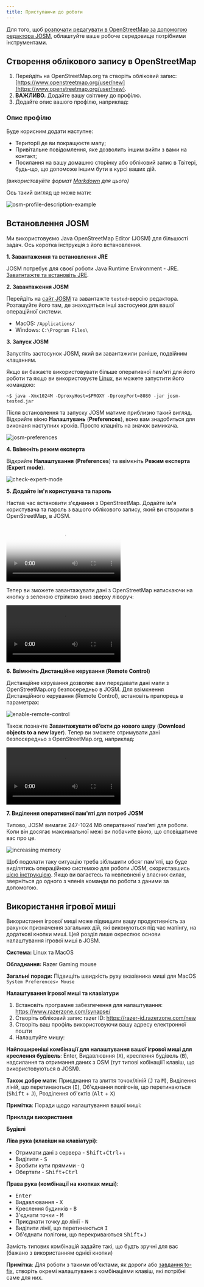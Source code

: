 ```yaml
---
title: Приступаючи до роботи
---
```


Для того, щоб [розпочати редагувати в OpenStreetMap за допомогою редактора JOSM](https://www.mapbox.com/blog/making-the-most-josm/), облаштуйте ваше робоче середовище потрібними інструментами.

## Створення облікового запису в OpenStreetMap

1.  Перейдіть на OpenStreetMap.org та створіть обліковий запис: [https://www.openstreetmap.org/user/new](https://www.openstreetmap.org/user/new).
2.  **ВАЖЛИВО.** Додайте вашу світлину до профілю.
3.  Додайте опис вашого профілю, наприклад:

### Опис профілю

Буде корисним додати наступне:

-   Території де ви покращюєте мапу;
-   Привітальне повідомлення, яке дозволить іншим вийти з вами на контакт;
-   Посилання на вашу домашню сторінку або обліковий запис в Твітері, будь-що, що допоможе іншим бути в курсі ваших дій.

*(використовуйте формат [Markdown]( http://en.wikipedia.org/wiki/Markdown) для цього)*

Ось такий вигляд це може мати:

![osm-profile-description-example]({{site.baseurl}}/images/osm-profile-description-example.png)

## Встановлення JOSM

Ми використовуємо Java OpenStreetMap Editor (JOSM) для більшості задач. Ось коротка інструкція з його встановлення.

**1. Завантаження та встановлення JRE**

JOSM потребує для своєї роботи Java Runtime Environment - JRE. [Заватнтажте та встановіть JRE]( http://www.oracle.com/technetwork/java/javase/downloads/jre8-downloads-2133155.html).

**2. Завантаження JOSM**

Перейдіть на [сайт JOSM](https://josm.openstreetmap.de/wiki/Download) та завантажте `tested`-версію редактора. Розташуйте його там, де знаходяться інші застосунки для вашої операційної системи.

-   MacOS: `/Applications/`
-   Windows: `C:\Program Files\`

**3. Запуск JOSM**

Запустіть застосунок JOSM, який ви завантажили раніше, подвійним клацанням.

Якщо ви бажаєте використовувати більше оперативної пам'яті для його роботи та якщо ви використовуєте [Linux](http://wiki.openstreetmap.org/wiki/JOSM/Linux), ви можете запустити його командою:

    ~$ java -Xmx1024M -DproxyHost=$PROXY -DproxyPort=8080 -jar josm-tested.jar

Після встановлення та запуску JOSM матиме приблизно такий вигляд. Відкрийте вікно **Налаштувань** (**Preferences**), воно вам знадобиться для виконаня наступних кроків. Просто клацніть на значок вимикача.

![josm-preferences]({{site.baseurl}}/uk/images/josm-preferences.png)

**4. Ввімкніть режим експерта**

Відкрийте **Налаштування** (**Preferences**) та ввімкніть **Режим експерта** (**Expert mode**).

![check-expert-mode]({{site.baseurl}}/uk/images/check-expert-mode.png)

**5. Додайте ім'я користувача та пароль**

Настав час встановити з'єднання з OpenStreetMap. Додайте ім'я користувача та пароль з вашого облікового запису, який ви створили в OpenStreetMap, в JOSM.

<!-- ![set-osm-username-and-password]({{site.baseurl}}/uk/images/set-osm-username-and-password.png) -->

<div class="video space-bottom4">
  <p>
    <video loop controls poster="{{site.baseurl}}/uk/images/set-osm-username-and-password.png">
      <source type="video/webm; codecs=vp8,vorbis" src="{{site.baseurl}}/uk/images/set-osm-username-and-password.webm"></source>
      <source type="video/mp4" src="{{site.baseurl}}/uk/images/set-osm-username-and-password.mov"></source>
      Your browser does not support the video element.
    </video>
  </p>
</div>

Тепер ви зможете завантажувати дані з OpenStreetMap натискаючи на кнопку з зеленою стрілкою вниз зверху ліворуч:

<div class="video space-bottom4">
  <p>
    <video autoplay loop>
      <source type="video/webm; codecs=vp8,vorbis" src="{{site.baseurl}}/uk/images/download-data.webm"></source>
      <source type="video/mp4" src="{{site.baseurl}}/uk/images/download-data.mov"></source>
      Your browser does not support the video element.
    </video>
  </p>
</div>

**6. Ввімкніть Дистанційне керування (Remote Control)**

Дистанційне керування дозволяє вам передавати дані мапи з OpenStreetMap.org безпосередньо в JOSM. Для ввімкнення Дистанційного керування (Remote Control), встановіть прапорець в параметрах:

![enable-remote-control]({{site.baseurl}}/uk/images/enable-remote-control.png)

Також позначте **Завантажувати об’єкти до нового шару** (**Download objects to a new layer**). Тепер ви зможете отримувати дані безпосередньо з  OpenStreetMap.org, наприклад:

<div class="video space-bottom4">
  <p>
    <video autoplay loop>
      <source type="video/webm; codecs=vp8,vorbis" src="{{site.baseurl}}/uk/images/retrieve-data.webm"></source>
      <source type="video/mp4" src="{{site.baseurl}}/uk/images/retrieve-data.mov"></source>
      Your browser does not support the video element.
    </video>
  </p>
</div>

**7. Виділення оперативної пам'яті для потреб JOSM**

Типово, JOSM вимагає 247-1024 Мб оператвиної пам'яті для роботи. Коли він досягає максимальної межі ви побачите вікно, що сповіщатиме вас про це.

![increasing memory]({{site.baseurl}}/uk/images/increasing-memory.png)

Щоб подолати таку ситуацію треба зібльшити обсяг пам'яті, що буде виділятись операційною системою для роботи JOSM, скориставшись [цією інструкцією](https://gist.github.com/jothirnadh/00352fff58ce2628cc4f#supply-parameters). Якщо ви вагаєтесь та невпевнені у власних силах, зверніться до одного з членів команди по роботи з даними за допомогою.

## Використання ігрової миші

Використання ігрової миші може підвищити вашу продуктивність за рахунок призначення загальних дій, які виконуються під час мапінгу, на додаткові кнопки миші. Цей розділ лише окреслює основи налаштування ігрової миші в JOSM.

**Система:** Linux та MacOS

**Обладнання:** Razer Gaming mouse

**Загальні поради:** Підвищіть швидкість руху вказівника миші для MacOS `System Preferences> Mouse`

**Налаштування ігрової миші та клавіатури**

1.  Встановіть програмне забезпечення для налаштування: <https://www.razerzone.com/synapse/>
2.  Створіть обліковий запис razer ID: <https://razer-id.razerzone.com/new>
3.  Створіть ваш профіль використовуючи вашу адресу електронної пошти
4.  Налаштуйте мишу:

**Найпоширеніші комбінації для налаштування вашої ігрової миші для креслення будівель**: Enter, Видавлювння (<kbd>X</kbd>), креслення будівель (<kbd>B</kbd>), надсилання та отримання даних з OSM (тут типові кобінаціїї клавіш, що використовуються в JOSM).

**Також добре мати**: Приєднання та злиття точок/ліній (<kbd>J</kbd> та <kbd>M</kbd>), Виділення ліній, що перетинаються (<kbd>I</kbd>), Об'єднання полігонів, що перетинаються (<kbd>Shift</kbd> + <kbd>J</kbd>), Розділення об'єктів (<kbd>Alt</kbd> + <kbd>X</kbd>)

**Примітка**: Поради щодо налаштування вашої миші:

**Приклади використання**

**Будівлі**

**Ліва рука (клавіши на клавіатурі)**:

*   Отримати дані з сервера - <kbd>Shift</kbd>+<kbd>Ctrl</kbd>+<kbd>↓</kbd>
*   Виділити - <kbd>S</kbd>
*   Зробити кути прямими - <kbd>Q</kbd>
*   Обертати - <kbd>Shift</kbd>+<kbd>Ctrl</kbd>

**Права рука (комбінації на кнопках миші)**:

*   <kbd>Enter</kbd>
*   Видавлювання - <kbd>X</kbd>
*   Креслення будинків - <kbd>B</kbd>
*   З'єднати точки - <kbd>M</kbd>
*   Приєднати точку до лінії - <kbd>N</kbd>
*   Виділити лінії, що перетинаються <kbd>I</kbd>
*   Об'єднати полігони, що перекриваються <kbd>Shift</kbd>+<kbd>J</kbd>

Замість типових комбінацій задайте такі, що будть зручні для вас (бажано з використанням однієї кнопки)

**Примітка**: Для роботи з такими об'єктами, як дороги або [завдання to-fix](https://osmlab.github.io/to-fix/), створіть окремі налаштуванн з комбінаціями клавіш, які потрібні саме для них.
